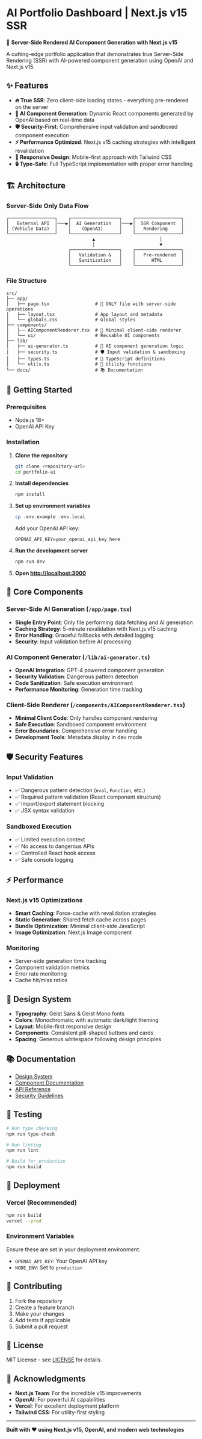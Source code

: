 # AI Portfolio Dashboard | Next.js v15 SSR

🚀 **Server-Side Rendered AI Component Generation with Next.js v15**

A cutting-edge portfolio application that demonstrates true Server-Side Rendering (SSR) with AI-powered component generation using OpenAI and Next.js v15.

## ✨ Features

- **🔥 True SSR**: Zero client-side loading states - everything pre-rendered on the server
- **🤖 AI Component Generation**: Dynamic React components generated by OpenAI based on real-time data
- **🛡️ Security-First**: Comprehensive input validation and sandboxed component execution
- **⚡ Performance Optimized**: Next.js v15 caching strategies with intelligent revalidation
- **📱 Responsive Design**: Mobile-first approach with Tailwind CSS
- **🔒 Type-Safe**: Full TypeScript implementation with proper error handling

## 🏗️ Architecture

### Server-Side Only Data Flow
```
┌─────────────────┐    ┌──────────────────┐    ┌─────────────────┐
│   External API  │───▶│  AI Generation   │───▶│  SSR Component  │
│ (Vehicle Data)  │    │    (OpenAI)      │    │   Rendering     │
└─────────────────┘    └──────────────────┘    └─────────────────┘
                                ▲                        │
                                │                        ▼
                       ┌──────────────────┐    ┌─────────────────┐
                       │   Validation &   │    │   Pre-rendered  │
                       │   Sanitization   │    │      HTML       │
                       └──────────────────┘    └─────────────────┘
```

### File Structure
```
src/
├── app/
│   ├── page.tsx                 # 🎯 ONLY file with server-side operations
│   ├── layout.tsx               # App layout and metadata
│   └── globals.css              # Global styles
├── components/
│   ├── AIComponentRenderer.tsx  # 🎨 Minimal client-side renderer
│   └── ui/                      # Reusable UI components
├── lib/
│   ├── ai-generator.ts          # 🤖 AI component generation logic
│   ├── security.ts              # 🛡️ Input validation & sandboxing
│   ├── types.ts                 # 📝 TypeScript definitions
│   └── utils.ts                 # 🔧 Utility functions
└── docs/                        # 📚 Documentation
```

## 🚀 Getting Started

### Prerequisites
- Node.js 18+ 
- OpenAI API Key

### Installation

1. **Clone the repository**
   ```bash
   git clone <repository-url>
   cd portfolio-ai
   ```

2. **Install dependencies**
   ```bash
   npm install
   ```

3. **Set up environment variables**
   ```bash
   cp .env.example .env.local
   ```
   Add your OpenAI API key:
   ```
   OPENAI_API_KEY=your_openai_api_key_here
   ```

4. **Run the development server**
   ```bash
   npm run dev
   ```

5. **Open [http://localhost:3000](http://localhost:3000)**

## 🔧 Core Components

### Server-Side AI Generation (`/app/page.tsx`)
- **Single Entry Point**: Only file performing data fetching and AI generation
- **Caching Strategy**: 5-minute revalidation with Next.js v15 caching
- **Error Handling**: Graceful fallbacks with detailed logging
- **Security**: Input validation before AI processing

### AI Component Generator (`/lib/ai-generator.ts`)
- **OpenAI Integration**: GPT-4 powered component generation
- **Security Validation**: Dangerous pattern detection
- **Code Sanitization**: Safe execution environment
- **Performance Monitoring**: Generation time tracking

### Client-Side Renderer (`/components/AIComponentRenderer.tsx`)
- **Minimal Client Code**: Only handles component rendering
- **Safe Execution**: Sandboxed component environment
- **Error Boundaries**: Comprehensive error handling
- **Development Tools**: Metadata display in dev mode

## 🛡️ Security Features

### Input Validation
- ✅ Dangerous pattern detection (`eval`, `Function`, etc.)
- ✅ Required pattern validation (React component structure)
- ✅ Import/export statement blocking
- ✅ JSX syntax validation

### Sandboxed Execution
- ✅ Limited execution context
- ✅ No access to dangerous APIs
- ✅ Controlled React hook access
- ✅ Safe console logging

## ⚡ Performance

### Next.js v15 Optimizations
- **Smart Caching**: Force-cache with revalidation strategies
- **Static Generation**: Shared fetch cache across pages
- **Bundle Optimization**: Minimal client-side JavaScript
- **Image Optimization**: Next.js Image component

### Monitoring
- Server-side generation time tracking
- Component validation metrics
- Error rate monitoring
- Cache hit/miss ratios

## 🎨 Design System

- **Typography**: Geist Sans & Geist Mono fonts
- **Colors**: Monochromatic with automatic dark/light theming
- **Layout**: Mobile-first responsive design
- **Components**: Consistent pill-shaped buttons and cards
- **Spacing**: Generous whitespace following design principles

## 📚 Documentation

- [Design System](/docs/design-system.md)
- [Component Documentation](/docs/components.md)
- [API Reference](/docs/api.md)
- [Security Guidelines](/docs/security.md)

## 🧪 Testing

```bash
# Run type checking
npm run type-check

# Run linting
npm run lint

# Build for production
npm run build
```

## 🚀 Deployment

### Vercel (Recommended)
```bash
npm run build
vercel --prod
```

### Environment Variables
Ensure these are set in your deployment environment:
- `OPENAI_API_KEY`: Your OpenAI API key
- `NODE_ENV`: Set to `production`

## 🤝 Contributing

1. Fork the repository
2. Create a feature branch
3. Make your changes
4. Add tests if applicable
5. Submit a pull request

## 📄 License

MIT License - see [LICENSE](LICENSE) for details.

## 🙏 Acknowledgments

- **Next.js Team**: For the incredible v15 improvements
- **OpenAI**: For powerful AI capabilities
- **Vercel**: For excellent deployment platform
- **Tailwind CSS**: For utility-first styling

---

**Built with ❤️ using Next.js v15, OpenAI, and modern web technologies**

